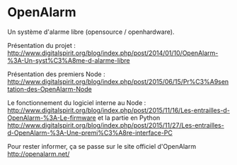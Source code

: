 OpenAlarm
=========

Un système d'alarme libre (opensource / openhardware).

Présentation du projet : http://www.digitalspirit.org/blog/index.php/post/2014/01/10/OpenAlarm-%3A-Un-syst%C3%A8me-d-alarme-libre

Présentation des premiers Node : http://www.digitalspirit.org/blog/index.php/post/2015/06/15/Pr%C3%A9sentation-des-OpenAlarm-Node

Le fonctionnement du logiciel interne au Node : http://www.digitalspirit.org/blog/index.php/post/2015/11/16/Les-entrailles-d-OpenAlarm-%3A-Le-firmware et la partie en Python http://www.digitalspirit.org/blog/index.php/post/2015/11/27/Les-entrailles-d-OpenAlarm-%3A-Une-premi%C3%A8re-interface-PC

Pour rester informer, ça se passe sur le site officiel d'OpenAlarm http://openalarm.net/
